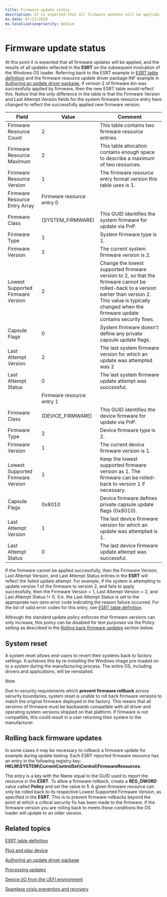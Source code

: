 ```yaml
---
title: Firmware update status
description: It is expected that all firmware updates will be applied, and the results of all updates reflected in the ESRT on the subsequent invocation of the Windows OS loader.
ms.date: 07/21/2020
ms.localizationpriority: medium
---
```


# Firmware update status

At this point it is expected that all firmware updates will be applied, and the results of all updates reflected in the **ESRT** on the subsequent invocation of the Windows OS loader. Referring back to the ESRT example in [ESRT table definition](esrt-table-definition.md) and the firmware resource update driver package INF example in [Authoring an update driver package](authoring-an-update-driver-package.md), if version 2 of firmware.bin was successfully applied by firmware, then the new ESRT table would reflect this. Notice that the only difference in the table is that the Firmware Version and Last Attempt Version fields for the system firmware resource entry have changed to reflect the successfully applied new firmware version.

| Field | Value | Comment |
|--|--|--|
| Firmware Resource Count | 2 | This table contains two firmware resource entries. |
| Firmware Resource Maximum | 2 | This table allocation contains enough space to describe a maximum of two resources. |
| Firmware Resource Version | 1 | The firmware resource entry format version this table uses is 1. |
| Firmware Resource Entry Array | Firmware resource entry 0 |  |
| Firmware Class | (SYSTEM\_FIRMWARE) | This GUID identifies the system firmware for update via PnP. |
| Firmware Type | 1 | System firmware type is 1. |
| Firmware Version | 2 | The current system firmware version is 2. |
| Lowest Supported Firmware Version | 2 | Change the lowest supported firmware version to 2, so that the firmware cannot be rolled-back to a version earlier than version 2. This value is typically changed when the firmware update contains security fixes. |
| Capsule Flags | 0 | System firmware doesn't define any private capsule update flags. |
| Last Attempt Version | 2 | The last system firmware version for which an update was attempted was 2 |
| Last Attempt Status | 0 | The last system firmware update attempt was successful. |
|  | Firmware resource entry 1 |  |
| Firmware Class | (DEVICE\_FIRMWARE) | This GUID identifies the device firmware for update via PnP. |
| Firmware Type | 2 | Device firmware type is 2. |
| Firmware Version | 1 | The current device firmware version is 1. |
| Lowest Supported Firmware Version | 1 | Keep the lowest supported firmware version as 1. The firmware can be rolled-back to version 1 if necessary. |
| Capsule Flags | 0x8010 | Device firmware defines private capsule update flags (0x8010). |
| Last Attempt Version | 1 | The last device firmware version for which an update was attempted is 1. |
| Last Attempt Status | 0 | The last device firmware update attempt was successful. |

If the firmware cannot be applied successfully, then the Firmware Version, Last Attempt Version, and Last Attempt Status entries in the **ESRT** will reflect the failed update attempt. For example, if the system is attempting to update version 1 of the firmware to version 2, and fails to apply successfully, then the Firmware Version = 1, Last Attempt Version = 2, and Last Attempt Status != 0. (I.e. the Last Attempt Status is set to the appropriate non-zero error code indicating the reason failure occurred. For the list of valid error codes for this entry, see [ESRT table definition](esrt-table-definition.md).

Although the standard update policy enforces that firmware versions can only increase, this policy can be disabled for test purposes via the Policy setting as described in the [Rolling back firmware updates](#rolling-back-firmware-updates) section below.

## System reset

A system reset allows end-users to revert their systems back to factory settings. It achieves this by re-installing the Windows image pre-loaded on to a system during the manufacturing process. The entire OS, including drivers and applications, will be reinstalled.

> [!NOTE]
> Due to security requirements which **prevent firmware rollback** across security boundaries, system reset is unable to roll back firmware versions to match the original firmware deployed in the factory. This means that all versions of firmware must be backwards compatible with all driver and operating system versions shipped on that platform. If firmware is not compatible, this could result in a user returning their system to the manufacturer.

## Rolling back firmware updates

In some cases it may be necessary to rollback a firmware update for example during update testing. Each ESRT reported firmware resource has an entry in the following registry key: **HKLM\SYSTEM\CurrentControlSet\Control\FirmwareResources**.

The entry is a key with the Name equal to the GUID used to report the resource in the **ESRT**. To allow a firmware rollback, create a **REG_DWORD** value called **Policy** and set the value to **1**. A given firmware resource can only be rolled back to its respective Lowest Supported Firmware Version, as specified in the **ESRT**. This is to prevent firmware rollbacks beyond the point at which a critical security fix has been made to the firmware. If the firmware version you are rolling back to meets these conditions the OS loader will update to an older version.

## Related topics

[ESRT table definition](esrt-table-definition.md)  

[Plug and play device](plug-and-play-device.md)  

[Authoring an update driver package](authoring-an-update-driver-package.md)  

[Processing updates](processing-updates.md)  

[Device I/O from the UEFI environment](device-i-o-from-the-uefi-environment.md)  

[Seamless crisis prevention and recovery](seamless-crisis-prevention-and-recovery.md)  
